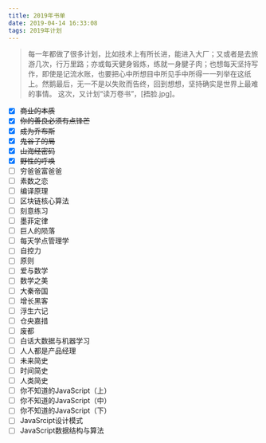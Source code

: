 ```yaml
---
title: 2019年书单
date: 2019-04-14 16:33:08
tags: 2019年计划
---
```


> 每一年都做了很多计划，比如技术上有所长进，能进入大厂；又或者是去旅游几次，行万里路；亦或每天健身锻炼，练就一身腱子肉；也想每天坚持写作，即使是记流水账，也要把心中所想目中所见手中所得一一列举在这纸上。然鹅最后，无一不是以失败而告终，回到想想，坚持确实是世界上最难的事情。
这次，又计划“读万卷书”，[捂脸.jpg]。

- [x] ~~商业的本质~~
- [x] ~~你的善良必须有点锋芒~~
- [x] ~~成为乔布斯~~
- [x] ~~鬼谷子的局~~
- [x] ~~山海经密码~~
- [x] ~~野性的呼唤~~
- [ ] 穷爸爸富爸爸
- [ ] 素数之恋
- [ ] 编译原理
- [ ] 区块链核心算法
- [ ] 刻意练习
- [ ] 墨菲定律
- [ ] 巨人的陨落
- [ ] 每天学点管理学
- [ ] 自控力
- [ ] 原则
- [ ] 爱与数学
- [ ] 数学之美
- [ ] 大秦帝国
- [ ] 增长黑客
- [ ] 浮生六记
- [ ] 仓央嘉措
- [ ] 废都
- [ ] 白话大数据与机器学习
- [ ] 人人都是产品经理
- [ ] 未来简史
- [ ] 时间简史
- [ ] 人类简史
- [ ] 你不知道的JavaScript（上）
- [ ] 你不知道的JavaScript（中）
- [ ] 你不知道的JavaScript（下）
- [ ] JavaSrcipt设计模式
- [ ] JavaScript数据结构与算法
